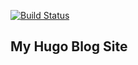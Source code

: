 [![Build Status](https://travis-ci.org/Kaiya/Kaiya.svg?branch=master)](https://travis-ci.org/Kaiya/Kaiya)
## My Hugo Blog Site
